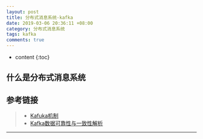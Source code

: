 ```yaml
---
layout: post
title: 分布式消息系统-kafka
date: 2019-03-06 20:36:11 +08:00
category: 分布式消息系统 
tags: kafka 
comments: true
---
```


* content
{:toc}








## 什么是分布式消息系统





## 参考链接

>* [Kafuka机制](https://www.cnblogs.com/zonemayor/p/4361551.html)
>* [Kafka数据可靠性与一致性解析](https://blog.csdn.net/lizhitao/article/details/52296102)

----

